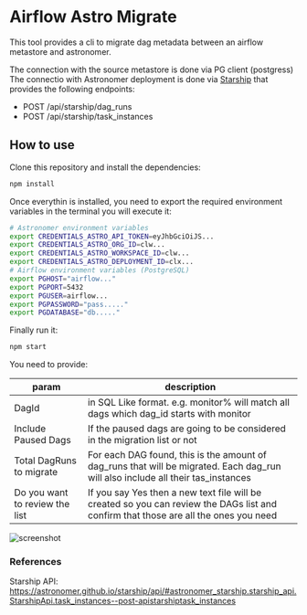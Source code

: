 # Airflow Astro Migrate

This tool provides a cli to migrate dag metadata between an airflow metastore and astronomer. 

The connection with the source metastore is done via PG client (postgress)
The connectio with Astronomer deployment is done via [Starship](https://astronomer.github.io/starship/) that provides the following endpoints:
- POST /api/starship/dag_runs  
- POST /api/starship/task_instances 



## How to use

Clone this repository and install the dependencies:

```bash
npm install
```

Once everythin is installed, you need to export the required environment variables in the terminal you will execute it:

```bash
# Astronomer environment variables
export CREDENTIALS_ASTRO_API_TOKEN=eyJhbGciOiJS...
export CREDENTIALS_ASTRO_ORG_ID=clw...
export CREDENTIALS_ASTRO_WORKSPACE_ID=clw...
export CREDENTIALS_ASTRO_DEPLOYMENT_ID=clx...
# Airflow environment variables (PostgreSQL)
export PGHOST="airflow..."
export PGPORT=5432
export PGUSER=airflow...
export PGPASSWORD="pass....."
export PGDATABASE="db....."
```

Finally run it:

```bash
npm start
```

You need to provide:


| param | description |
|---|---|
| DagId|in SQL Like format. e.g. monitor% will match all dags which dag_id starts with monitor|
| Include Paused Dags| If the paused dags are going to be considered in the migration list or not|
| Total DagRuns to migrate| For each DAG found, this is the amount of dag_runs that will be migrated. Each dag_run will also include all their tas_instances|
| Do you want to review the list| If you say Yes then a new text file will be created so you can review the DAGs list and confirm that those are all the ones you need|

![screenshot](<Screenshot 2024-10-16 at 4.33.09 p.m..png>)

### References

Starship API: https://astronomer.github.io/starship/api/#astronomer_starship.starship_api.StarshipApi.task_instances--post-apistarshiptask_instances
